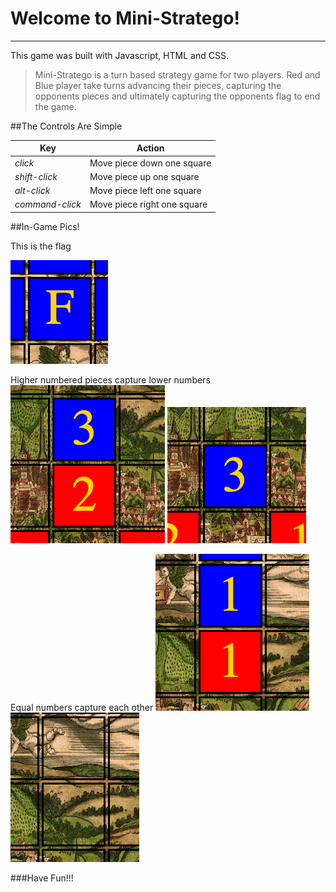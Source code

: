 # Welcome to Mini-Stratego!
---
This game was built with Javascript, HTML and CSS.
> Mini-Stratego is a turn based strategy game for two players.
> Red and Blue player take turns advancing their pieces, capturing the opponents
> pieces and ultimately capturing the opponents flag to end the game.

##The Controls Are Simple

Key | Action
--- | ---
*click* | Move piece down one square
*shift-click* | Move piece up one square
*alt-click* | Move piece left one square
*command-click* | Move piece right one square


##In-Game Pics!

This is the flag

![alt-text](https://github.com/Mucciano/GuessTheNumber/blob/gh-pages/flagpic.png)

Higher numbered pieces capture lower numbers
![alt-text](https://github.com/Mucciano/GuessTheNumber/blob/gh-pages/highernumsbef.png)
![alt-text](https://github.com/Mucciano/GuessTheNumber/blob/gh-pages/highernumsaft.png)

Equal numbers capture each other
![alt-text](https://github.com/Mucciano/GuessTheNumber/blob/gh-pages/samenums.png)
![alt-text](https://github.com/Mucciano/GuessTheNumber/blob/gh-pages/samenumsaft.png)



###Have Fun!!!
